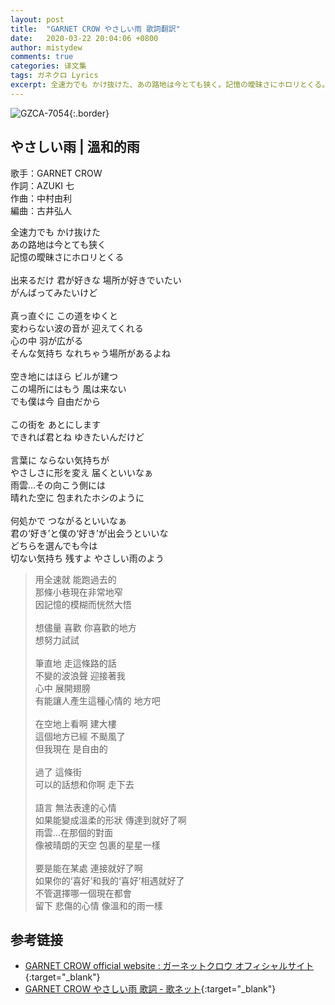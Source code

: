 ```yaml
---
layout: post
title:  "GARNET CROW やさしい雨 歌詞翻訳"
date:   2020-03-22 20:04:06 +0800
author: mistydew
comments: true
categories: 译文集
tags: ガネクロ Lyrics
excerpt: 全速力でも かけ抜けた、あの路地は今とても狭く。記憶の曖昧さにホロリとくる。
---
```

![GZCA-7054](https://crowsub.github.io/assets/images/discography/single/GZCA-7054.jpg){:.border}

## やさしい雨 | 溫和的雨

歌手：GARNET CROW<br>
作詞：AZUKI 七<br>
作曲：中村由利<br>
編曲：古井弘人

<div class="lyric-original">
<p>
全速力でも かけ抜けた<br>
あの路地は今とても狭く<br>
記憶の曖昧さにホロリとくる<br>
<br>
出来るだけ 君が好きな 場所が好きでいたい<br>
がんばってみたいけど<br>
<br>
真っ直ぐに この道をゆくと<br>
変わらない波の音が 迎えてくれる<br>
心の中 羽が広がる<br>
そんな気持ち なれちゃう場所があるよね<br>
<br>
空き地にはほら ビルが建つ<br>
この場所にはもう 風は来ない<br>
でも僕は今 自由だから<br>
<br>
この街を あとにします<br>
できれば君とね ゆきたいんだけど<br>
<br>
言葉に ならない気持ちが<br>
やさしさに形を変え 届くといいなぁ<br>
雨雲…その向こう側には<br>
晴れた空に 包まれたホシのように<br>
<br>
何処かで つながるといいなぁ<br>
君の‘好き’と僕の‘好き’が出会うといいな<br>
どちらを選んでも今は<br>
切ない気持ち 残すよ やさしい雨のよう
</p>
</div>

<div class="lyric-translation">
<blockquote>
用全速就 能跑過去的<br>
那條小巷現在非常地窄<br>
因記憶的模糊而恍然大悟<br>
<br>
想儘量 喜歡 你喜歡的地方<br>
想努力試試<br>
<br>
筆直地 走這條路的話<br>
不變的波浪聲 迎接著我<br>
心中 展開翅膀<br>
有能讓人產生這種心情的 地方吧<br>
<br>
在空地上看啊 建大樓<br>
這個地方已經 不颳風了<br>
但我現在 是自由的<br>
<br>
過了 這條街<br>
可以的話想和你啊 走下去<br>
<br>
語言 無法表達的心情<br>
如果能變成溫柔的形狀 傳達到就好了啊<br>
雨雲...在那個的對面<br>
像被晴朗的天空 包裹的星星一樣<br>
<br>
要是能在某處 連接就好了啊<br>
如果你的‘喜好’和我的‘喜好’相遇就好了<br>
不管選擇哪一個現在都會<br>
留下 悲傷的心情 像溫和的雨一樣
</blockquote>
</div>

## 参考链接

* [GARNET CROW official website : ガーネットクロウ オフィシャルサイト](http://www.garnetcrow.com){:target="_blank"}
* [GARNET CROW やさしい雨 歌詞 - 歌ネット](https://www.uta-net.com/song/45945){:target="_blank"}
